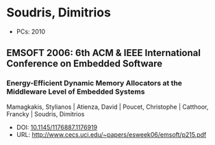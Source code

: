 # Soudris, Dimitrios

* PCs: 2010

## EMSOFT 2006: 6th ACM & IEEE International Conference on Embedded Software

### Energy-Efficient Dynamic Memory Allocators at the Middleware Level of Embedded Systems
Mamagkakis, Stylianos | Atienza, David | Poucet, Christophe | Catthoor, Francky | Soudris, Dimitrios
* DOI: [10.1145/1176887.1176919](https://doi.org/10.1145/1176887.1176919)
* URL: <http://www.cecs.uci.edu/~papers/esweek06/emsoft/p215.pdf>

